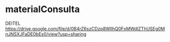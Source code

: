 # materialConsulta
DEITEL
https://drive.google.com/file/d/0B4rZ6szCDzp8WllhQ0FxMWdIZThUSEg0MnJNSXJFaDE0bEs0/view?usp=sharing
